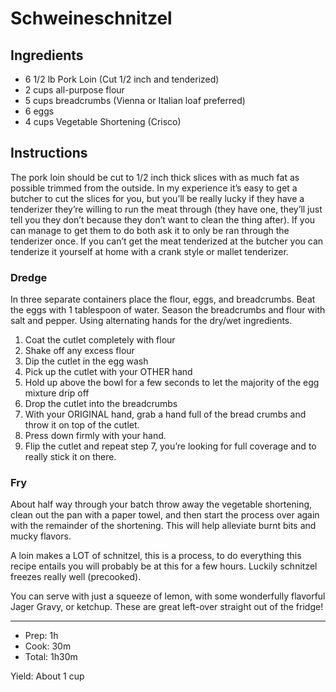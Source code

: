 # Schweineschnitzel

## Ingredients

- 6 1/2 lb Pork Loin (Cut 1/2 inch and tenderized)
- 2 cups all-purpose flour
- 5 cups breadcrumbs (Vienna or Italian loaf preferred)
- 6 eggs
- 4 cups Vegetable Shortening (Crisco)

## Instructions

The pork loin should be cut to 1/2 inch thick slices with as much fat as possible trimmed from the outside. In my experience it’s easy to get a butcher to cut the slices for you, but you’ll be really lucky if they have a tenderizer they’re willing to run the meat through (they have one, they’ll just tell you they don’t because they don’t want to clean the thing after). If you can manage to get them to do both ask it to only be ran through the tenderizer once. If you can’t get the meat tenderized at the butcher you can tenderize it yourself at home with a crank style or mallet tenderizer.

### Dredge

In three separate containers place the flour, eggs, and breadcrumbs. Beat the eggs with 1
tablespoon of water. Season the breadcrumbs and flour with salt and pepper. Using alternating hands for the dry/wet ingredients.

1. Coat the cutlet completely with flour
1. Shake off any excess flour
1. Dip the cutlet in the egg wash
1. Pick up the cutlet with your OTHER hand
1. Hold up above the bowl for a few seconds to let the majority of the egg mixture drip off
1. Drop the cutlet into the breadcrumbs
1. With your ORIGINAL hand, grab a hand full of the bread crumbs and throw it on top of the
cutlet.
1. Press down firmly with your hand.
1. Flip the cutlet and repeat step 7, you’re looking for full coverage and to really stick it on there.

### Fry

About half way through your batch throw away the vegetable shortening, clean out the pan with a paper towel, and then start the process over again with the remainder of the shortening. This will help alleviate burnt bits and mucky flavors.

A loin makes a LOT of schnitzel, this is a process, to do everything this recipe entails you will probably be at this for a few hours. Luckily schnitzel freezes really well (precooked).

You can serve with just a squeeze of lemon, with some wonderfully flavorful Jager Gravy, or
ketchup. These are great left-over straight out of the fridge!

---

- Prep: 1h
- Cook: 30m
- Total: 1h30m

Yield: About 1 cup
